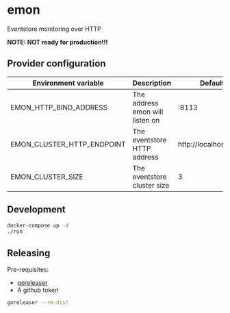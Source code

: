 # emon

Eventstore monitoring over HTTP

**NOTE: NOT ready for production!!!**

## Provider configuration

| Environment variable       | Description                     | Default               |
|----------------------------|---------------------------------|-----------------------|
| EMON_HTTP_BIND_ADDRESS     | The address emon will listen on | :8113                 |
| EMON_CLUSTER_HTTP_ENDPOINT | The eventstore HTTP address     | http://localhost:2113 |
| EMON_CLUSTER_SIZE          | The eventstore cluster size     | 3                     |




## Development

```bash
docker-compose up -d
./run
```

## Releasing

Pre-requisites:
- [goreleaser](https://goreleaser.com/)
- A github token

```bash
goreleaser --rm-dist
```
